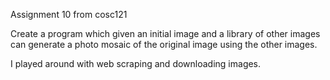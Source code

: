 Assignment 10 from cosc121

Create a program which given an initial image and a library of other images can generate a photo mosaic of the original image using the other images. 

I played around with web scraping and downloading images. 
